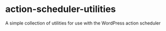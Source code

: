 # action-scheduler-utilities

A simple collection of utilities for use with the WordPress action scheduler